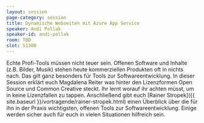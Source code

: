 ```yaml
---
layout: session
page-category: session
title: Dynamische Webseiten mit Azure App Service
speaker: Andi Pollak
speaker-id: andi-pollak
room: TBD
slot: S1300
---
```


Echte Profi-Tools müssen nicht teuer sein. Offenen Software und Inhalte (z.B. Bilder, Musik) stehen heute kommerziellen Produkten oft in nichts nach. Das gilt ganz besonders für Tools zur Softwareentwicklung. In dieser Session erklärt euch Magdalena Reiter was hinter den Lizenzformen Open Source und Common Creative steckt. Ihr lernt worauf ihr achten müsst, um in keine Lizenzfallen zu tappen. Anschließend gibt euch [Rainer Stropek]({{ site.baseurl }}/vortragende/rainer-stropek.html) einen Überblick über die für ihn in der Praxis wichtigsten, offenen Tools zur Softwareentwicklung. Einige werden sicher auch für euch in vielen Situationen hilfreich sein.
